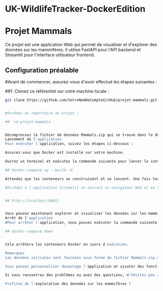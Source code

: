 # UK-WildlifeTracker-DockerEdition

# Projet Mammals

Ce projet est une application Web qui permet de visualiser et d'explorer des données sur les mammifères. Il utilise FastAPI pour l'API backend et Streamlit pour l'interface utilisateur frontend.

## Configuration préalable

#Avant de commencer, assurez-vous d'avoir effectué les étapes suivantes :

##1. Clonez ce référentiel sur votre machine locale :

```bash
git clone https://github.com/VotreNomDeCompteGitHub/projet-mammals.git


#Accédez au répertoire du projet :

##  cd projet-mammals


Décompressez le fichier de données Mammals.zip qui se trouve dans le dossier mongo_seed. Vous pouvez utiliser un utilitaire de décompression de fichiers comme unzip.
Lancement de l'application
Pour exécuter l'application, suivez les étapes ci-dessous :

Assurez-vous que Docker est installé sur votre machine.

Ouvrez un terminal et exécutez la commande suivante pour lancer la conteneurisation :

## docker-compose up --build -d

Attendez que les conteneurs se construisent et se lancent. Une fois terminé, les services FastAPI et Streamlit devraient être accessibles.

#Accédez à l'application Streamlit en ouvrant un navigateur Web et en visitant l'URL suivante :


## http://localhost:8002/


Vous pouvez maintenant explorer et visualiser les données sur les mammifères à l'aide de l'interface Streamlit.
Arrêt de l'application
#Pour arrêter l'application, vous pouvez exécuter la commande suivante dans le répertoire du projet :

## docker-compose down


Cela arrêtera les conteneurs Docker en cours d'exécution.

Remarques
Les données initiales sont fournies sous forme de fichier Mammals.zip dans le dossier mongo_seed. Assurez-vous de décompresser ce fichier pour accéder au jeu de données.

Vous pouvez personnaliser davantage l'application et ajouter des fonctionnalités supplémentaires selon vos besoins.

Si vous rencontrez des problèmes ou avez des questions, n'hésitez pas à créer une issue dans ce référentiel.

Profitez de l'exploration des données sur les mammifères !
